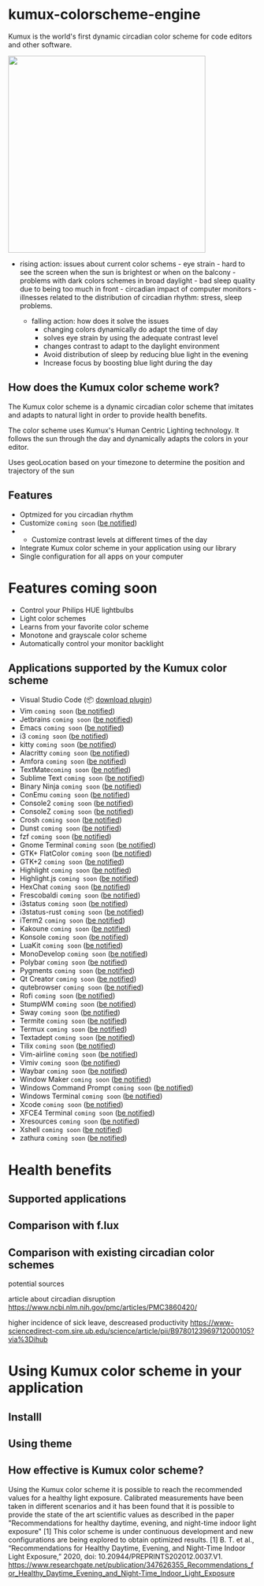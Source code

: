 # kumux-colorscheme-engine

Kumux is the world's first dynamic circadian color scheme for code editors and other software.

<img src="https://user-images.githubusercontent.com/3704904/146391566-35621fb7-63c8-4ab1-8a44-2d40302a57cf.png" height="400" />

- rising action: issues about current color schems
		- eye strain
		- hard to see the screen when the sun is brightest or when on the balcony
		- problems with dark colors schemes in broad daylight
		- bad sleep quality due to being too much in front 
		- circadian impact of computer monitors
		- illnesses related to the distribution of circadian rhythm: stress, sleep problems. 

	- falling action: how does it solve the issues
		- changing colors dynamically do adapt the time of day
		- solves eye strain by using the adequate contrast level
		- changes contrast to adapt to the daylight environment
		- Avoid distribution of sleep by reducing blue light in the evening
		- Increase focus by boosting blue light during the day


## How does the Kumux color scheme work?

The Kumux color scheme is a dynamic circadian color scheme that imitates and adapts to natural light
in order to provide health benefits.

The color scheme uses Kumux's Human Centric Lighting technology. It follows the sun through the
day and dynamically adapts the colors in your editor.

Uses geoLocation based on your timezone to determine the position and trajectory of the sun

## Features

- Optmized for you circadian rhythm
- Customize `coming soon` ([be notified]())
- - Customize contrast levels at different times of the day
- Integrate Kumux color scheme in your application using our library
- Single configuration for all apps on your computer

# Features coming soon
- Control your Philips HUE lightbulbs
- Light color schemes
- Learns from your favorite color scheme
- Monotone and grayscale color scheme
- Automatically control your monitor backlight 

## Applications supported by the Kumux color scheme

- Visual Studio Code (📦 [download plugin](https://marketplace.visualstudio.com/items?itemName=kumux.kumux-theme))
- Vim `coming soon` ([be notified](https://forms.gle/ErSQsQbv9yYz77Aj7))
- Jetbrains `coming soon` ([be notified](https://forms.gle/ErSQsQbv9yYz77Aj7))
- Emacs `coming soon` ([be notified](https://forms.gle/ErSQsQbv9yYz77Aj7))
- i3 `coming soon` ([be notified](https://forms.gle/ErSQsQbv9yYz77Aj7))
- kitty `coming soon` ([be notified](https://forms.gle/ErSQsQbv9yYz77Aj7))
- Alacritty `coming soon` ([be notified](https://forms.gle/ErSQsQbv9yYz77Aj7))
- Amfora `coming soon` ([be notified](https://forms.gle/ErSQsQbv9yYz77Aj7))
- TextMate`coming soon` ([be notified](https://forms.gle/ErSQsQbv9yYz77Aj7))
- Sublime Text `coming soon` ([be notified](https://forms.gle/ErSQsQbv9yYz77Aj7))
- Binary Ninja `coming soon` ([be notified](https://forms.gle/ErSQsQbv9yYz77Aj7))
- ConEmu `coming soon` ([be notified](https://forms.gle/ErSQsQbv9yYz77Aj7))
- Console2 `coming soon` ([be notified](https://forms.gle/ErSQsQbv9yYz77Aj7))
- ConsoleZ `coming soon` ([be notified](https://forms.gle/ErSQsQbv9yYz77Aj7))
- Crosh `coming soon` ([be notified](https://forms.gle/ErSQsQbv9yYz77Aj7))
- Dunst `coming soon` ([be notified](https://forms.gle/ErSQsQbv9yYz77Aj7))
- fzf `coming soon` ([be notified](https://forms.gle/ErSQsQbv9yYz77Aj7))
- Gnome Terminal `coming soon` ([be notified](https://forms.gle/ErSQsQbv9yYz77Aj7))
- GTK+ FlatColor `coming soon` ([be notified](https://forms.gle/ErSQsQbv9yYz77Aj7))
- GTK+2 `coming soon` ([be notified](https://forms.gle/ErSQsQbv9yYz77Aj7))
- Highlight `coming soon` ([be notified](https://forms.gle/ErSQsQbv9yYz77Aj7))
- Highlight.js `coming soon` ([be notified](https://forms.gle/ErSQsQbv9yYz77Aj7))
- HexChat `coming soon` ([be notified](https://forms.gle/ErSQsQbv9yYz77Aj7))
- Frescobaldi `coming soon` ([be notified](https://forms.gle/ErSQsQbv9yYz77Aj7))
- i3status `coming soon` ([be notified](https://forms.gle/ErSQsQbv9yYz77Aj7))
- i3status-rust `coming soon` ([be notified](https://forms.gle/ErSQsQbv9yYz77Aj7))
- iTerm2 `coming soon` ([be notified](https://forms.gle/ErSQsQbv9yYz77Aj7))
- Kakoune `coming soon` ([be notified](https://forms.gle/ErSQsQbv9yYz77Aj7))
- Konsole `coming soon` ([be notified](https://forms.gle/ErSQsQbv9yYz77Aj7))
- LuaKit `coming soon` ([be notified](https://forms.gle/ErSQsQbv9yYz77Aj7))
- MonoDevelop `coming soon` ([be notified](https://forms.gle/ErSQsQbv9yYz77Aj7))
- Polybar `coming soon` ([be notified](https://forms.gle/ErSQsQbv9yYz77Aj7))
- Pygments `coming soon` ([be notified](https://forms.gle/ErSQsQbv9yYz77Aj7))
- Qt Creator `coming soon` ([be notified](https://forms.gle/ErSQsQbv9yYz77Aj7))
- qutebrowser `coming soon` ([be notified](https://forms.gle/ErSQsQbv9yYz77Aj7))
- Rofi `coming soon` ([be notified](https://forms.gle/ErSQsQbv9yYz77Aj7))
- StumpWM `coming soon` ([be notified](https://forms.gle/ErSQsQbv9yYz77Aj7))
- Sway `coming soon` ([be notified](https://forms.gle/ErSQsQbv9yYz77Aj7))
- Termite `coming soon` ([be notified](https://forms.gle/ErSQsQbv9yYz77Aj7))
- Termux `coming soon` ([be notified](https://forms.gle/ErSQsQbv9yYz77Aj7))
- Textadept `coming soon` ([be notified](https://forms.gle/ErSQsQbv9yYz77Aj7))
- Tilix `coming soon` ([be notified](https://forms.gle/ErSQsQbv9yYz77Aj7))
- Vim-airline `coming soon` ([be notified](https://forms.gle/ErSQsQbv9yYz77Aj7))
- Vimiv `coming soon` ([be notified](https://forms.gle/ErSQsQbv9yYz77Aj7))
- Waybar `coming soon` ([be notified](https://forms.gle/ErSQsQbv9yYz77Aj7))
- Window Maker `coming soon` ([be notified](https://forms.gle/ErSQsQbv9yYz77Aj7))
- Windows Command Prompt `coming soon` ([be notified](https://forms.gle/ErSQsQbv9yYz77Aj7))
- Windows Terminal `coming soon` ([be notified](https://forms.gle/ErSQsQbv9yYz77Aj7))
- Xcode `coming soon` ([be notified](https://forms.gle/ErSQsQbv9yYz77Aj7))
- XFCE4 Terminal `coming soon` ([be notified](https://forms.gle/ErSQsQbv9yYz77Aj7))
- Xresources `coming soon` ([be notified](https://forms.gle/ErSQsQbv9yYz77Aj7))
- Xshell `coming soon` ([be notified](https://forms.gle/ErSQsQbv9yYz77Aj7))
- zathura `coming soon` ([be notified](https://forms.gle/ErSQsQbv9yYz77Aj7))

# Health benefits

## Supported applications

## Comparison with f.lux 

## Comparison with existing circadian color schemes


potential sources

article about circadian disruption
https://www.ncbi.nlm.nih.gov/pmc/articles/PMC3860420/

higher incidence of sick leave, descreased productivity
https://www-sciencedirect-com.sire.ub.edu/science/article/pii/B9780123969712000105?via%3Dihub


# Using Kumux color scheme in your application

## Installl


## Using theme


## How effective is Kumux color scheme?

Using the Kumux color scheme it is possible to reach the recommended values for a healthy light exposure.
Calibrated measurements have been taken in different scenarios and it has been found that it is possible to provide the state of the art scientific values as described in the paper "Recommendations for healthy daytime, evening, and night-time indoor light exposure" [1]
This color scheme is under continuous development and new configurations are being explored to obtain optimized results.
[1] B. T. et al.,
 “Recommendations for Healthy Daytime, Evening, and Night-Time Indoor Light Exposure,” 2020, doi: 10.20944/PREPRINTS202012.0037.V1.
https://www.researchgate.net/publication/347626355_Recommendations_for_Healthy_Daytime_Evening_and_Night-Time_Indoor_Light_Exposure 


